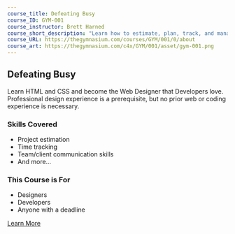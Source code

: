 ```yaml
---
course_title: Defeating Busy
course_ID: GYM-001
course_instructor: Brett Harned
course_short_description: "Learn how to estimate, plan, track, and manage your time in order to complete projects. Being busy isn’t a bad thing, but not being in control of your own time is."
course_URL: https://thegymnasium.com/courses/GYM/001/0/about
course_art: https://thegymnasium.com/c4x/GYM/001/asset/gym-001.png
---
```


## Defeating Busy

Learn HTML and CSS and become the Web Designer that Developers love. Professional design experience is a prerequisite, but no prior web or coding experience is necessary.

### Skills Covered

- Project estimation
- Time tracking
- Team/client communication skills
- And more…

### This Course is For

- Designers
- Developers
- Anyone with a deadline

[Learn More](https://thegymnasium.com/courses/GYM/001/0/about)
